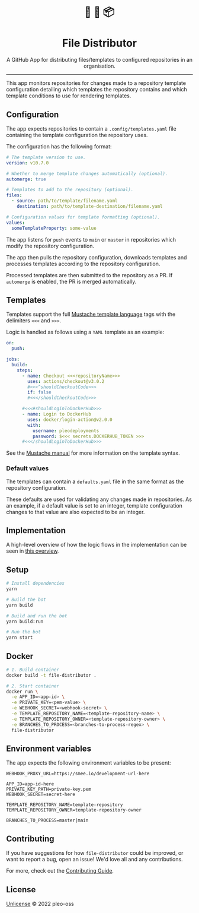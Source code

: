 <h1 align="center">
📄 🔄 📦
</h1>
<h1 align="center"> File Distributor</h1>

<p align="center">A GitHub App for distributing files/templates to configured repositories in an organisation.</p>

---

This app monitors repositories for changes made to a repository template configuration detailing which templates the repository contains and which template conditions to use for rendering templates.

## Configuration
The app expects repositories to contain a `.config/templates.yaml` file containing the template configuration the repository uses.

The configuration has the following format: 

``` yaml
# The template version to use.
version: v10.7.0

# Whether to merge template changes automatically (optional).
automerge: true

# Templates to add to the repository (optional).
files:           
  - source: path/to/template/filename.yaml
    destination: path/to/template-destination/filename.yaml

# Configuration values for template formatting (optional).
values:          
  someTemplateProperty: some-value
```

The app listens for `push` events to `main` or `master` in repositories which modify the repository configuration. 

The app then pulls the repository configuration, downloads templates and processes templates according to the repository configuration. 

Processed templates are then submitted to the repository as a PR. If `automerge` is enabled, the PR is merged automatically.

## Templates
Templates support the full [Mustache template language](https://mustache.github.io) tags with the delimiters `<<<` and `>>>`.

Logic is handled as follows using a `YAML` template as an example:
```yaml
on:
  push:

jobs:
  build:
    steps:
      - name: Checkout <<<repositoryName>>>
        uses: actions/checkout@v3.0.2
        #<<<^shouldCheckoutCode>>>
        if: false
        #<<</shouldCheckoutCode>>>

      #<<<#shouldLoginToDockerHub>>>
      - name: Login to DockerHub
        uses: docker/login-action@v2.0.0
        with:
          username: pleodeployments
          password: $<<< secrets.DOCKERHUB_TOKEN >>>
      #<<</shouldLoginToDockerHub>>>
```

See the [Mustache manual](https://mustache.github.io/mustache.5.html) for more information on the template syntax.

### Default values
The templates can contain a `defaults.yaml` file in the same format as the repository configuration.

These defaults are used for validating any changes made in repositories. As an example, if a default value is set to an integer, template configuration changes to that value are also expected to be an integer. 

## Implementation
A high-level overview of how the logic flows in the implementation can be seen in [this overview](docs/Overview.md).

## Setup

```sh
# Install dependencies
yarn

# Build the bot
yarn build

# Build and run the bot
yarn build:run

# Run the bot
yarn start
```

## Docker

```sh
# 1. Build container
docker build -t file-distributor .

# 2. Start container
docker run \
  -e APP_ID=<app-id> \
  -e PRIVATE_KEY=<pem-value> \
  -e WEBHOOK_SECRET=<webhook-secret> \
  -e TEMPLATE_REPOSITORY_NAME=<template-repository-name> \
  -e TEMPLATE_REPOSITORY_OWNER=<template-repository-owner> \
  -e BRANCHES_TO_PROCESS=<branches-to-process-regex> \
  file-distributor
```

## Environment variables
The app expects the following environment variables to be present:
```
WEBHOOK_PROXY_URL=https://smee.io/development-url-here

APP_ID=app-id-here
PRIVATE_KEY_PATH=private-key.pem
WEBHOOK_SECRET=secret-here

TEMPLATE_REPOSITORY_NAME=template-repository
TEMPLATE_REPOSITORY_OWNER=template-repository-owner

BRANCHES_TO_PROCESS=master|main
```

## Contributing

If you have suggestions for how `file-distributor` could be improved, or want to report a bug, open an issue! We'd love all and any contributions.

For more, check out the [Contributing Guide](CONTRIBUTING.md).

## License

[Unlicense](LICENSE) © 2022 pleo-oss
